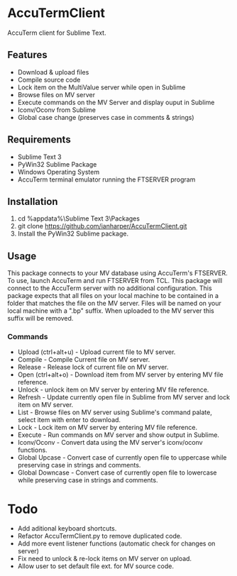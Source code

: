 # AccuTermClient

AccuTerm client for Sublime Text.

## Features 
* Download & upload files
* Compile source code
* Lock item on the MultiValue server while open in Sublime
* Browse files on MV server
* Execute commands on the MV Server and display ouput in Sublime
* Iconv/Oconv from Sublime
* Global case change (preserves case in comments & strings)

## Requirements
* Sublime Text 3
* PyWin32 Sublime Package
* Windows Operating System
* AccuTerm terminal emulator running the FTSERVER program

## Installation
1. cd %appdata%\Sublime Text 3\Packages
2. git clone https://github.com/ianharper/AccuTermClient.git
3. Install the PyWin32 Sublime package.

## Usage
This package connects to your MV database using AccuTerm's FTSERVER. To use, launch AccuTerm and run FTSERVER from TCL. This package will connect to the AccuTerm server with no additional configuration. This package expects that all files on your local machine to be contained in a folder that matches the file on the MV server. Files will be named on your local machine with a ".bp" suffix. When uploaded to the MV server this suffix will be removed. 

### Commands
* Upload (ctrl+alt+u) - Upload current file to MV server.
* Compile - Compile Current file on MV server.
* Release - Release lock of current file on MV server.
* Open (ctrl+alt+o) - Download item from MV server by entering MV file reference.
* Unlock - unlock item on MV server by entering MV file reference.
* Refresh - Update currently open file in Sublime from MV server and lock item on MV server.
* List - Browse files on MV server using Sublime's command palate, select item with enter to download. 
* Lock - Lock item on MV server by entering MV file reference.
* Execute - Run commands on MV server and show output in Sublime.
* Iconv/Oconv - Convert data using the MV server's iconv/oconv functions.
* Global Upcase - Convert case of currently open file to uppercase while preserving case in strings and comments.
* Global Downcase - Convert case of currently open file to lowercase while preserving case in strings and comments.

# Todo
* Add aditional keyboard shortcuts.
* Refactor AccuTermClient.py to remove duplicated code.
* Add more event listener functions (automatic check for changes on server)
* Fix need to unlock & re-lock items on MV server on upload.
* Allow user to set default file ext. for MV source code.

